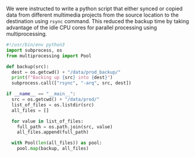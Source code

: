 We were instructed to write a python script that either synced or copied data from different multimedia projects from the source location to the destination using `rsync` command. This reduced the backup time by taking advantage of the idle CPU cores for parallel processing using multiprocessing.

```Python
#!/usr/bin/env python3
import subprocess, os
from multiprocessing import Pool

def backup(src):
  dest = os.getcwd() + "/data/prod_backup/"
  print(f"Backing up {src} into {dest}")
  subprocess.call(["rsync", "-arq", src, dest])

if __name__ == "__main__":
  src = os.getcwd() + "/data/prod/"
  list_of_files = os.listdir(src)
  all_files = []

  for value in list_of_files:
    full_path = os.path.join(src, value)
    all_files.append(full_path)

  with Pool(len(all_files)) as pool:
    pool.map(backup, all_files)
```